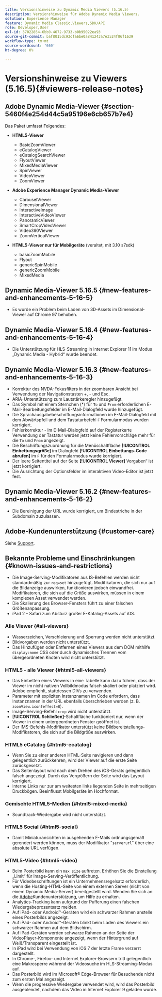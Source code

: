 ```yaml
---
title: Versionshinweise zu Dynamic Media Viewers (5.16.5)
description: Versionshinweise für Adobe Dynamic Media Viewers.
solution: Experience Manager
feature: Dynamic Media Classic,Viewers,SDK/API
role: Developer,User
exl-id: 37022854-6bb0-4672-9733-b0b95022ea93
source-git-commit: baf8015dc93cfa6be0a841243a7e3524f06f1639
workflow-type: tm+mt
source-wordcount: '660'
ht-degree: 0%

---
```


# Versionshinweise zu Viewers (5.16.5){#viewers-release-notes}

<!-- Updated March 03, 2022 for the 5.16.5 release. Contact is Deepa Gupta-->

<!-- hide: yes
hidefromtoc: yes-->

<!-- robots: noindex
googlebot: noindex -->

## Adobe Dynamic Media-Viewer {#section-5460f4e254d44c5a95196e6cb657b7e4}

Das Paket umfasst Folgendes:

* **HTML5-Viewer**

   * BasicZoomViewer
   * eCatalogViewer
   * eCatalogSearchViewer
   * FlyoutViewer
   * MixedMediaViewer
   * SpinViewer
   * VideoViewer
   * ZoomViewer

* **Adobe Experience Manager Dynamic Media-Viewer**

   * CarouselViewer
   * DimensionalViewer
   * InteractiveImage
   * InteractiveVideoViewer
   * PanoramicViewer
   * SmartCropVideoViewer
   * Video360Viewer
   * ZoomVerticalViewer

* **HTML5-Viewer nur für Mobilgeräte** (veraltet, mit 3.10 s7sdk)

   * basicZoomMobile
   * Flyout
   * genericSpinMobile
   * genericZoomMobile
   * MixedMedia


## Dynamic Media-Viewer 5.16.5 {#new-features-and-enhancements-5-16-5}

* Es wurde ein Problem beim Laden von 3D-Assets im Dimensional-Viewer auf Chrome 97 behoben.

## Dynamic Media-Viewer 5.16.4 {#new-features-and-enhancements-5-16-4}

* Die Unterstützung für HLS-Streaming in Internet Explorer 11 im Modus „Dynamic Media - Hybrid“ wurde beendet.

## Dynamic Media-Viewer 5.16.3 {#new-features-and-enhancements-5-16-3}

* Korrektur des NVDA-Fokusfilters in der zoombaren Ansicht bei Verwendung der Navigationstasten +, - und Esc. <!-- (CQ-4290719) -->
* ARIA-Unterstützung zum Lautstärkeregler hinzugefügt. <!--  (CQ-4324080) -->
* Das Symbol mit einem Sternchen (*) für `To` und `From` erforderlichen E-Mail-Bearbeitungsfelder im E-Mail-Dialogfeld wurde hinzugefügt. <!-- (CQ-4290935) -->
* Die Sprachausgabebeschriftungsinformationen im E-Mail-Dialogfeld mit dem Abwärtspfeil und dem Tastaturbefehl `F` Formularmodus wurden korrigiert. <!-- (CQ-4290934) -->
* Fehlerkorrektur - Im E-Mail-Dialogfeld auf der Registerkarte Verwendung der Tastatur werden jetzt keine Fehlervorschläge mehr für die `To` und `From` angezeigt. <!-- (CQ-4290930) -->
* Die Beschriftungszuordnung für die Menüschaltfläche **[!UICONTROL Einbettungsgröße]** im Dialogfeld **[!UICONTROL Einbettungs-Code abrufen]** im `F` für den Formularmodus wurde korrigiert. <!-- (CQ-4290929) -->
* Der leere Seitentitel auf der Seite **[!UICONTROL Viewer]** Vorgaben“ ist jetzt korrigiert. <!-- (CQ-4290936) -->
* Die Ausrichtung der Optionsfelder im interaktiven Video-Editor ist jetzt fest. <!-- (CQ-4330159) -->

## Dynamic Media-Viewer 5.16.2 {#new-features-and-enhancements-5-16-2}

* Die Bereinigung der URL wurde korrigiert, um Bindestriche in der Subdomain zuzulassen. <!-- (CQ-4327691) -->

## Adobe-Kundenunterstützung {#customer-care}

Siehe [Support](https://experienceleague.adobe.com/docs/dynamic-media-classic/using/intro/support.html#intro).

## Bekannte Probleme und Einschränkungen {#known-issues-and-restrictions}

* Die Image-Serving-Modifikatoren aus IS-Befehlen werden nicht standardmäßig zur `req=set` hinzugefügt. Modifikatoren, die sich nur auf die Bildanzeige auswirken, funktionieren jedoch einwandfrei. Modifikatoren, die sich auf die Größe auswirken, müssen in einem komplexen Asset verwendet werden.
* Die Skalierung des Browser-Fensters führt zu einer falschen Größenanpassung.
* iPad 2 - Safari zum Absturz großer E-Katalog-Assets auf iOS.

### Alle Viewer {#all-viewers}

* Wasserzeichen, Verschleierung und Sperrung werden nicht unterstützt.
* Bildvorgaben werden nicht unterstützt.
* Das Hinzufügen oder Entfernen eines Viewers aus dem DOM mithilfe `display:none` CSS oder durch dynamisches Trennen vom übergeordneten Knoten wird nicht unterstützt.

### HTML5 - alle Viewer {#html5-all-viewers}

* Das Einbetten eines Viewers in eine Tabelle kann dazu führen, dass der Viewer im nicht nativen Vollbildmodus falsch skaliert oder platziert wird. Adobe empfiehlt, stattdessen DIVs zu verwenden.
* Parameter mit expliziten Instanznamen im Code erfordern, dass Instanznamen in der URL ebenfalls überschrieben werden (z. B. `zoomView.iconfeffect=0`).
* Image-Serving-Befehl `crop` wird nicht unterstützt.
* **[!UICONTROL Schließen]**-Schaltfläche funktioniert nur, wenn der Viewer in einem untergeordneten Fenster geöffnet ist.
* Der IMS-Befehls-Modifikator unterstützt keine Bildbereitstellungs-Modifikatoren, die sich auf die Bildgröße auswirken.

### HTML5 eCatalog {#html5-ecatalog}

* Wenn Sie zu einer anderen HTML-Seite navigieren und dann gelegentlich zurückkehren, wird der Viewer auf die erste Seite zurückgesetzt.
* Das Seitenlayout wird nach dem Drehen des iOS-Geräts gelegentlich falsch angezeigt. Durch das Vergrößern der Seite wird das Layout korrigiert.
* Interne Links nur zur am weitesten links liegenden Seite in mehrseitigen Druckbögen. Beeinflusst Mobilgeräte im Hochformat.

### Gemischte HTML5-Medien {#html5-mixed-media}

* Soundtrack-Wiedergabe wird nicht unterstützt.

### HTML5 Social {#html5-social}

* Damit Miniaturansichten in ausgehenden E-Mails ordnungsgemäß gerendert werden können, muss der Modifikator &quot;`serverurl`&quot; über eine absolute URL verfügen.

### HTML5-Video {#html5-video}

* Beim Posterbild kann ein `max size` auftreten. Erhöhen Sie die Einstellung „Limit“ für Image-Serving-Veröffentlichung.
* Für Videobeschriftungen ist ein Unternehmensregelsatz erforderlich, wenn die Hosting-HTML-Seite von einem externen Server (nicht von einem Dynamic Media-Server) bereitgestellt wird. Wenden Sie sich an die [Adobe](https://experienceleague.adobe.com/docs/dynamic-media-classic/using/intro/support.html#intro)Kundenunterstützung, um Hilfe zu erhalten.
* Analytics-Tracking kann aufgrund der Pufferung einen falschen Wiedergabeprozentsatz melden.
* Auf iPad- oder Android™-Geräten wird ein schwarzer Rahmen anstelle eines Posterbilds angezeigt.
* Auf iPad- oder Android™-Geräten blinkt beim Laden des Viewers ein schwarzer Rahmen auf dem Bildschirm.
* Auf iPad-Geräten werden schwarze Rahmen an der Seite der VideoPlayer-Komponente angezeigt, wenn der Hintergrund auf Weiß/Transparent eingestellt ist.
* In iPad wird bei Verwendung von iOS 7 der letzte Frame verzerrt dargestellt.
* In Chrome-, Firefox- und Internet Explorer-Browsern tritt gelegentlich eine Makrosperre während der Videosuche im HLS-Streaming-Modus auf.
* Das Posterbild wird im Microsoft® Edge-Browser für Besuchende nicht zum ersten Mal angezeigt.
* Wenn die progressive Wiedergabe verwendet wird, wird das Posterbild ausgeblendet, nachdem das Video in Internet Explorer 9 geladen wurde.
